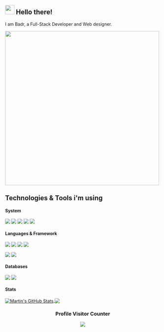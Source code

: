 ## <img src="https://raw.githubusercontent.com/MartinHeinz/MartinHeinz/master/wave.gif" width="30px"> Hello there!

I am Badr, a Full-Stack Developer and Web designer.

<a href="https://discord.gg/pv9NAS9KvH">
  <img width=500 src="https://discord.c99.nl/widget/theme-1/788004009465872385.png"/>
</a>

## Technologies & Tools i'm using
#### System
![](https://img.shields.io/badge/Manjaro-%2343853D?style=for-the-badge&logo=linux&logoColor=white&color=34be5b)
![](https://img.shields.io/badge/VSCode-%2343853D?style=for-the-badge&logo=visual-studio-code&logoColor=white&color=007ACC)
![](https://img.shields.io/badge/Alacritty-%2343853D?style=for-the-badge&logo=alacritty&logoColor=white&color=F46D01)
![](https://img.shields.io/badge/VIM-%2343853D?style=for-the-badge&logo=vim&logoColor=white&color=019733)
![](https://img.shields.io/badge/Docker-%2343853D?style=for-the-badge&logo=docker&logoColor=white&color=2496ED)

#### Languages & Framework
![](https://img.shields.io/badge/JavaScript-%2343853D?style=for-the-badge&logo=javascript&logoColor=white&color=F7DF1E)
![](https://img.shields.io/badge/html5-%23E34F26.svg?style=for-the-badge&logo=html5&logoColor=white)
![](https://img.shields.io/badge/css3-%231572B6.svg?style=for-the-badge&logo=css3&logoColor=white)
![](https://img.shields.io/badge/Markdown-%2343853D?style=for-the-badge&logo=markdown&logoColor=white&color=000000)

![](https://img.shields.io/badge/React-%2343853D?style=for-the-badge&logo=react&logoColor=white&color=61DAFB)
![](https://img.shields.io/badge/Material_UI-%2343853D?style=for-the-badge&logo=material-ui&logoColor=white&color=0081CB)

#### Databases
![](https://img.shields.io/badge/SQLite-%2343853D?style=for-the-badge&logo=sqlite&logoColor=white&color=003B57)
![](https://img.shields.io/badge/MongoDB-%2343853D?style=for-the-badge&logo=mongodb&logoColor=white&color=47A248)

#### Stats
<a href="https://github.com/nundir/nundir">
  <img align="center" src="https://github-readme-stats.vercel.app/api?username=VysKing&theme=dracula&line_height=27&show_icons=true&include_all_commits=true&count_private=true" alt="Martin's GitHub Stats" />
</a>
<a href="https://github.com/nundir/nundir">
  <img align="center" src="https://github-readme-stats.vercel.app/api/top-langs/?username=VysKing&theme=dracula&langs_count=3&count_private=true" />
</a>

<div align=center>
  <h3><b>Profile Visitor Counter</b></h3>
</div>
    
<p align="center" >   
  <img src="https://profile-counter.glitch.me/VysKing/count.svg" />  
</p>
